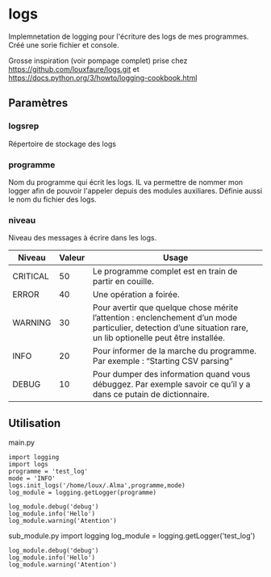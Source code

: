 # logs
Implemnetation de logging pour l'écriture des logs de mes programmes.
Créé une sorie fichier et console.

Grosse inspiration (voir pompage complet) prise chez https://github.com/louxfaure/logs.git et https://docs.python.org/3/howto/logging-cookbook.html


## Paramètres
### logsrep
Répertoire de stockage des logs
### programme
Nom du programme qui écrit les logs. IL va permettre de nommer mon  logger afin de pouvoir l'appeler depuis des modules auxiliares.
Définie aussi le nom du fichier des logs.
### niveau
Niveau des messages à écrire dans les logs.


Niveau | Valeur | Usage
------ | ------ | -----
CRITICAL | 50 | Le programme complet est en train de partir en couille.
ERROR | 40 | Une opération a foirée.
WARNING | 30 | Pour avertir que quelque chose mérite l’attention : enclenchement d’un mode particulier, detection d’une situation rare, un lib optionelle peut être installée.
INFO | 20 | Pour informer de la marche du programme. Par exemple : “Starting CSV parsing”
DEBUG | 10 | Pour dumper des information quand vous débuggez. Par exemple savoir ce qu’il y a dans ce putain de dictionnaire. 

## Utilisation
main.py


    import logging
    import logs 
    programme = 'test_log'
    mode = 'INFO' 
    logs.init_logs('/home/loux/.Alma',programme,mode)
    log_module = logging.getLogger(programme)

    log_module.debug('debug')
    log_module.info('Hello')
    log_module.warning('Atention')

sub_module.py
    import logging
    log_module = logging.getLogger('test_log')

    log_module.debug('debug')
    log_module.info('Hello')
    log_module.warning('Atention')